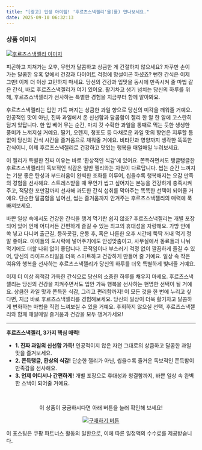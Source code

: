 ```yaml
---
title: "[광고] 인생 아이템! '후르츠스낵젤리'을(를) 만나보세요."
date: 2025-09-10 06:32:13
---
```

### 상품 이미지
[![후르츠스낵젤리 이미지](https://ads-partners.coupang.com/image1/E7Mz6WTujNJAELoOE7-OFiVy4Wt9nqrPQxLcuRFWrP-5cX8egT9302uXh9UHtbgp4frhChssPq_9luNUJG_owLz38zhieIMaJlzVhu4psiIDaCbhVLvy278rHGQwQWuS7n7HyHMGdwloK4HT2UVNXbxqRRGmIldMgHLQfPN4ko-4MSwzbF0rUyEW4CpK-Tc8ByyLS2U-emtEmezfv-asWA94jOYM_04g18rcbNGNB17aDwHDoSz-Hu-bKgAj2KQpQr7nS2T6z4avLkOZBVG7-z6uyomcY_Dd1edstBLR7EjFpMKkA2M=)](https://link.coupang.com/re/AFFSDP?lptag=AF8916626&pageKey=8734173238&itemId=25381340468&vendorItemId=92375358786&traceid=V0-153-51c6aae7d45ec67c&requestid=20250910153155250258029999&token=31850C%7CMIXED)

피곤하고 지쳐가는 오후, 무언가 달콤하고 상큼한 게 간절하지 않으세요? 자꾸만 손이 가는 달콤한 유혹 앞에서 건강과 다이어트 걱정에 망설이곤 하셨죠? 뻔한 간식은 이제 그만! 이제 더 이상 고민하지 마세요. 당신의 건강과 입맛을 동시에 만족시켜 줄 마법 같은 간식, 바로 후르츠스낵젤리가 여기 있어요. 활기차고 생기 넘치는 당신의 하루를 위해, 후르츠스낵젤리가 선사하는 특별한 경험을 지금부터 함께 알아봐요.

후르츠스낵젤리는 입안 가득 퍼지는 상큼한 과일 향으로 당신의 미각을 깨워줄 거예요. 인공적인 맛이 아닌, 진짜 과일에서 온 신선함과 달콤함이 젤리 한 알 한 알에 고스란히 담겨 있답니다. 한 입 베어 무는 순간, 마치 갓 수확한 과일을 통째로 먹는 듯한 생생한 풍미가 느껴지실 거예요. 딸기, 오렌지, 청포도 등 다채로운 과일 맛의 향연은 지루할 틈 없이 당신의 간식 시간을 즐거움으로 채워줄 거예요. 비타민과 영양까지 생각한 똑똑한 간식이니, 이제 후르츠스낵젤리로 건강하고 맛있는 행복을 매일매일 누려보세요.

이 젤리가 특별한 진짜 이유는 바로 ‘환상적인 식감’에 있어요. 쫀득하면서도 탱글탱글한 후르츠스낵젤리의 독보적인 식감은 일반 젤리와는 차원이 다르답니다. 씹는 순간 느껴지는 기분 좋은 탄성과 부드러움이 완벽한 조화를 이루어, 씹을수록 행복해지는 오감 만족의 경험을 선사해요. 스트레스받을 때 무언가 씹고 싶어지는 본능을 건강하게 충족시켜 주고, 적당한 포만감까지 선사해 과도한 간식 섭취를 막아주는 똑똑한 선택이 되어줄 거예요. 단순한 달콤함을 넘어선, 씹는 즐거움까지 안겨주는 후르츠스낵젤리의 매력에 푹 빠져보세요.

바쁜 일상 속에서도 건강한 간식을 챙겨 먹기란 쉽지 않죠? 후르츠스낵젤리는 개별 포장되어 있어 언제 어디서든 간편하게 즐길 수 있는 최고의 휴대성을 자랑해요. 가방 안에 쏙 넣고 다니며 출근길, 등하굣길, 운동 후, 혹은 나른한 오후 시간에 뚝딱 꺼내 먹기 정말 좋아요. 아이들의 도시락에 넣어주기에도 안성맞춤이고, 사무실에서 동료들과 나눠 먹기에도 더할 나위 없이 좋답니다. 끈적임이나 부스러기 걱정 없이 깔끔하게 즐길 수 있어, 당신의 라이프스타일을 더욱 스마트하고 건강하게 만들어 줄 거예요. 일상 속 작은 여유와 행복을 선사하는 후르츠스낵젤리가 당신의 하루를 더욱 특별하게 빛내줄 거예요.

이제 더 이상 죄책감 가득한 간식으로 당신의 소중한 하루를 채우지 마세요. 후르츠스낵젤리는 당신의 건강을 지켜주면서도 입안 가득 행복을 선사하는 현명한 선택이 될 거예요. 상큼한 과일 맛과 쫀득한 식감, 그리고 편리함까지! 이 모든 것을 한 번에 누리고 싶다면, 지금 바로 후르츠스낵젤리를 경험해보세요. 당신의 일상이 더욱 활기차고 달콤하게 변화하는 마법을 직접 느껴보실 수 있을 거예요. 후회하지 않으실 선택, 후르츠스낵젤리와 함께 매일매일 즐거움과 건강을 모두 챙겨가세요!

---

**후르츠스낵젤리, 3가지 핵심 매력!**

*   **1. 진짜 과일의 신선함 가득!** 인공적이지 않은 자연 그대로의 상큼하고 달콤한 과일 맛을 즐겨보세요.
*   **2. 쫀득탱글, 환상의 식감!** 단순한 젤리가 아닌, 씹을수록 즐거운 독보적인 쫀득함이 만족감을 선사해요.
*   **3. 언제 어디서나 간편하게!** 개별 포장으로 휴대성과 청결함까지, 바쁜 일상 속 완벽한 스낵이 되어줄 거예요.



<br>

<div align="center">
  <p>이 상품이 궁금하시다면 아래 버튼을 눌러 확인해 보세요!</p>
  <a href="https://link.coupang.com/re/AFFSDP?lptag=AF8916626&pageKey=8734173238&itemId=25381340468&vendorItemId=92375358786&traceid=V0-153-51c6aae7d45ec67c&requestid=20250910153155250258029999&token=31850C%7CMIXED" target="_blank">
    <img src="https://img.shields.io/badge/지금 바로 구매하기-FF5722?style=for-the-badge&logo=coupa&logoColor=white" alt="구매하기 버튼">
  </a>
</div>

이 포스팅은 쿠팡 파트너스 활동의 일환으로, 이에 따른 일정액의 수수료를 제공받습니다.
